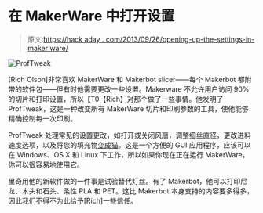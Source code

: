 # 在 MakerWare 中打开设置

> 原文:[https://hack aday . com/2013/09/26/opening-up-the-settings-in-maker ware/](https://hackaday.com/2013/09/26/opening-up-the-settings-in-makerware/)

![ProfTweak](../Images/cf3d55bfc658366648a48dbc010a970d.png)

[Rich Olson]非常喜欢 MakerWare 和 Makerbot slicer——每个 Makerbot 都附带的软件包——但有时他需要更改一些设置。Makerware 不允许用户访问 90%的切片和打印设置，所以【T0【Rich】对那个做了一些事情。他发明了 ProfTweak，这是一种改变所有 MakerWare 切片和印刷参数的工具，使他能够精确控制每一次印刷。

ProfTweak 处理常见的设置更改，如打开或关闭风扇，调整细丝直径，更改进料速度选项，以及将您的填充物[变成猫](http://makerbot-blog.s3.amazonaws.com/wp-content/uploads/2013/06/MW_220_23.jpg)。这是一个方便的 GUI 应用程序，应该可以在 Windows、OS X 和 Linux 下工作，所以如果你现在正在运行 MakerWare，你可以很容易地使用它。

里奇用他的新软件做的一件事是试验替代灯丝。有了 Makerbot，他可以打印尼龙、木头和石头、柔性 PLA 和 PET。这比 Makerbot 本身支持的内容要多得多，因此我们不得不为此给予[Rich]一些信任。
